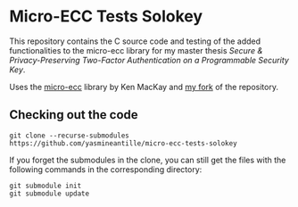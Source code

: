 # Micro-ECC Tests Solokey

This repository contains the C source code and testing of the added functionalities to the micro-ecc library for my master thesis _Secure & Privacy-Preserving Two-Factor Authentication on a Programmable Security Key_.

Uses the [micro-ecc](https://github.com/kmackay/micro-ecc) library by Ken MacKay and [my fork](https://github.com/yasmineantille/micro-ecc) of the repository.

## Checking out the code

``` 
git clone --recurse-submodules https://github.com/yasmineantille/micro-ecc-tests-solokey
```

If you forget the submodules in the clone, you can still get the files with the following commands in the corresponding directory:

```
git submodule init
git submodule update
```
